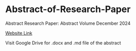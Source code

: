 # Abstract-of-Research-Paper
Abstract Research Paper: Abstract Volume  December 2024

[Website Link](https://sites.google.com/view/website-of-app/abstract-of-research-paper-december-2024)

Visit Google Drive for .docx and .md file of the abstract
